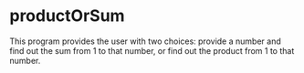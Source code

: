# productOrSum
This program provides the user with two choices: provide a number and find out the sum from 1 to that number, or find out the product from 1 to that number.
